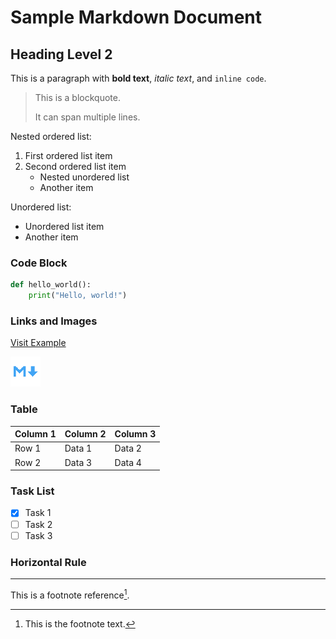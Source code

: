 # Sample Markdown Document

## Heading Level 2

This is a paragraph with **bold text**, *italic text*, and `inline code`.

> This is a blockquote.
>
> It can span multiple lines.

Nested ordered list:

1. First ordered list item
2. Second ordered list item
    - Nested unordered list
    - Another item

Unordered list:
    
- Unordered list item
- Another item

### Code Block

```python
def hello_world():
    print("Hello, world!")
```

### Links and Images

[Visit Example](https://example.com)

![Alt text for the image](md.png)

### Table

| Column 1 | Column 2 | Column 3 |
|----------|----------|----------|
| Row 1    | Data 1   | Data 2   |
| Row 2    | Data 3   | Data 4   |

### Task List

- [x] Task 1
- [ ] Task 2
- [ ] Task 3

### Horizontal Rule

---

This is a footnote reference[^1].

[^1]: This is the footnote text.

